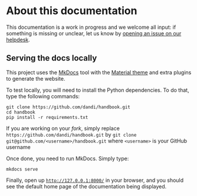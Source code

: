 # About this documentation

This documentation is a work in progress and we welcome all input: if something
is missing or unclear, let us know by [opening an issue on our helpdesk](https://github.com/dandi/helpdesk/issues/new/choose).

## Serving the docs locally

This project uses the [MkDocs](https://www.mkdocs.org/) tool with the [Material theme](https://squidfunk.github.io/mkdocs-material/)
and extra plugins to generate the website.

To test locally, you will need to install the Python dependencies. To do that, type the following commands:

```
git clone https://github.com/dandi/handbook.git
cd handbook
pip install -r requirements.txt
```

If you are working on your *fork*, simply replace `https://github.com/dandi/handbook.git`
by `git clone git@github.com/<username>/handbook.git` where `<username>` is your
GitHub username

Once done, you need to run MkDocs. Simply type:

```
mkdocs serve
```

Finally, open up [`http://127.0.0.1:8000/`](http://127.0.0.1:8000/) in your
browser, and you should see the default home page of the documentation being displayed.
